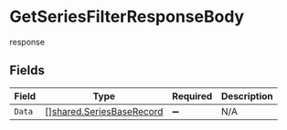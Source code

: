 # GetSeriesFilterResponseBody

response


## Fields

| Field                                                                | Type                                                                 | Required                                                             | Description                                                          |
| -------------------------------------------------------------------- | -------------------------------------------------------------------- | -------------------------------------------------------------------- | -------------------------------------------------------------------- |
| `Data`                                                               | [][shared.SeriesBaseRecord](../../models/shared/seriesbaserecord.md) | :heavy_minus_sign:                                                   | N/A                                                                  |
